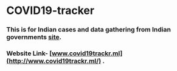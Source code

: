 # COVID19-tracker
### This is for Indian cases and data gathering from Indian governments [site](https://www.mohfw.gov.in/).
### Website Link- [www.covid19trackr.ml](http://www.covid19trackr.ml/) .

